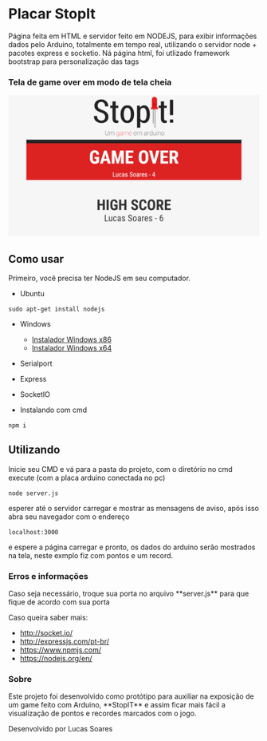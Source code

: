 # Placar StopIt
Página feita em HTML e servidor feito em NODEJS, para exibir informações dados pelo Arduino, totalmente em tempo real, utilizando o servidor node + pacotes express e socketio.
Ná página html, foi utlizado framework bootstrap para personalização das tags


<h3> Tela de game over em modo de tela cheia</h3>

![](images/Screenshot.PNG)

<h2> Como usar </h2>
Primeiro, você precisa ter NodeJS em seu computador.

- Ubuntu

```
sudo apt-get install nodejs
```
 
- Windows
  - [Instalador Windows x86](https://nodejs.org/dist/v6.9.2/win-x86/node.exe)
  - [Instalador Windows x64](https://nodejs.org/dist/v6.9.2/win-x64/node.exe)
  
- Serialport
- Express
- SocketIO

- Instalando com cmd

```
npm i
```
<h2> Utilizando </h2>

Inicie seu CMD e vá para a pasta do projeto, com o diretório no cmd execute (com a placa arduino conectada no pc)
```
node server.js
```

esperer até o servidor carregar e mostrar as mensagens de aviso, após isso abra seu navegador com o endereço
```
localhost:3000
```
e espere a página carregar e pronto, os dados do arduino serão mostrados na tela, neste exmplo fiz com pontos e um record.

<h3>Erros e informações</h3>
Caso seja necessário, troque sua porta no arquivo **server.js** para que fique de acordo com sua porta

Caso queira saber mais:

- http://socket.io/
- http://expressjs.com/pt-br/
- https://www.npmjs.com/
- https://nodejs.org/en/


<h3>Sobre </h3>
Este projeto foi desenvolvido como protótipo para auxiliar na exposição de um game feito com Arduino, **StopIT** e assim ficar mais fácil a visualização de pontos e recordes marcados com o jogo.

Desenvolvido por Lucas Soares


